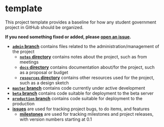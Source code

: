 template
========
This project template provides a baseline for how any student government project in GitHub should be organized.

**If you need something fixed or added, please [open an issue](issues/new).**

* **[`admin` branch](tree/admin)** contains files related to the administration/management of the project
  * **[`notes` directory](tree/admin/notes)** contains notes about the project, such as from meetings
  * **[`docs` directory](tree/admin/docs)** contains documentation about/for the project, such as a proposal or budget
  * **[`resources` directory](tree/admin/resources)** contains other resources used for the project, such as a design sketch
* **[`master` branch](tree/admin/master)** contains code currently under active development
* **[`beta` branch](tree/admin/beta)** contains code suitable for deployment to the beta server
* **[`production` branch](tree/admin/production)** contains code suitable for deployment to the production
* **[issues](issues)** are used for tracking project bugs, to do items, and features
  * **[milestones](issues/milestones)** are used for tracking milestones and project releases, with version numbers starting at 0.1